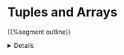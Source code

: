 # Tuples and Arrays

{{%segment outline}}

<details>

- We have seen how primitive types work in Rust. Now it's time for you to start
  building new composite types.

</details>
